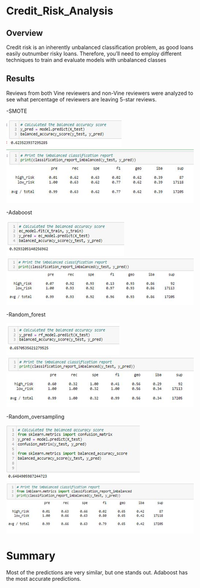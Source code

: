 # Credit_Risk_Analysis

## Overview
Credit risk is an inherently unbalanced classification problem, as good loans easily outnumber risky loans. Therefore, you’ll need to employ different techniques to train and evaluate models with unbalanced classes


## Results
Reviews from both Vine reviewers and non-Vine reviewers were analyzed to see what percentage of reviewers are leaving 5-star reviews.

-SMOTE

![SMOTE_oversampling](https://github.com/joeapodaca/Credit_Risk_Analysis/blob/main/SMOTE_oversampling.JPG)
![SMOTE_oversampling_report](https://github.com/joeapodaca/Credit_Risk_Analysis/blob/main/SMOTE_oversampling_report.JPG)


-Adaboost

![adaboost](https://github.com/joeapodaca/Credit_Risk_Analysis/blob/main/adaboost.JPG)
![adaboost_report](https://github.com/joeapodaca/Credit_Risk_Analysis/blob/main/adaboost_report.JPG)

-Random_forest

![random_forest](https://github.com/joeapodaca/Credit_Risk_Analysis/blob/main/random_forest.JPG)
![random_forest_report](https://github.com/joeapodaca/Credit_Risk_Analysis/blob/main/random_forest_report.JPG)

-Random_oversampling

![random_oversampling](https://github.com/joeapodaca/Credit_Risk_Analysis/blob/main/random_oversampling.JPG)
![random_oversampling_report](https://github.com/joeapodaca/Credit_Risk_Analysis/blob/main/random_oversampling_report.JPG)


# Summary
Most of the predictions are very similar, but one stands out.  Adaboost has the most accurate predictions.
